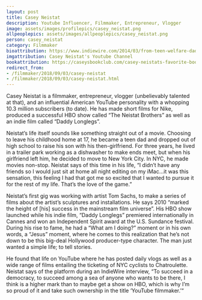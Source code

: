 ```yaml
---
layout: post
title: Casey Neistat
description: Youtube Influencer, Filmmaker, Entrepreneur, Vlogger  
image: assets/images/profilepics/casey_neistat.png
allpeoplepics: assets/images/allpeoplepics/casey_neistat.png
person: casey_neistat
category: Filmmaker
bioattribution: https://www.indiewire.com/2014/03/from-teen-welfare-dad-to-youtube-icon-casey-neistat-tells-sxsw-how-he-did-it-29103/ ; https://en.wikipedia.org/wiki/Casey_Neistat
imgattribution: Casey Neistat's Youtube Channel
bookattribution: https://caseysbookclub.com/casey-neistats-favorite-books/
redirect_from: 
- /filmmaker/2018/09/03/casey-neistat
- /filmmaker/2018/09/03/casey-neistat.html
---
```


Casey Neistat is a filmmaker, entrepreneur, vlogger (unbelievably talented at that), and an influential American YouTube personality with a whopping 10.3 million subscribers (to date). He has made short films for Nike, produced a successful HBO show called “The Neistat Brothers” as well as an indie film called “Daddy Longlegs”.

Neistat’s life itself sounds like something straight out of a movie. Choosing to leave his childhood home at 17, he became a teen dad and dropped out of high school to raise his son with his then-girlfriend. For three years, he lived in a trailer park working as a dishwasher to make ends meet, but when his girlfriend left him, he decided to move to New York City. In NYC, he made movies non-stop. Neistat says of this time in his life, “I didn’t have any friends so I would just sit at home all night editing on my iMac…it was this sensation, this feeling I had that got me so excited that I wanted to pursue it for the rest of my life. That’s the love of the game.”

Neistat’s first gig was working with artist Tom Sachs, to make a series of films about the artist’s sculptures and installations. He  says 2010 “marked the height of [his] success in the mainstream film universe”. His HBO show launched while his indie film, “Daddy Longlegs” premiered internationally in Cannes and won an Independent Spirit award at the U.S. Sundance festival. During his rise to fame, he had a “What am I doing?” moment or in his own words, a “Jesus” moment, where he comes to this realization that he’s not down to be this big-deal Hollywood producer-type character. The man just wanted a simple life; to tell stories.

He found that life on YouTube where he has posted daily vlogs as well as a wide range of films entailing the ticketing of NYC cyclists to Chatroulette. Neistat says of the platform during an IndieWire interview, “To succeed in a democracy, to succeed among a sea of anyone who wants to be there, I think is a higher mark than to maybe get a show on HBO, which is why I’m so proud of it and take such ownership in the title ‘YouTube filmmaker.’“




